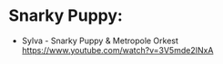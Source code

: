 # Snarky Puppy:
* Sylva - Snarky Puppy & Metropole Orkest https://www.youtube.com/watch?v=3V5mde2INxA

